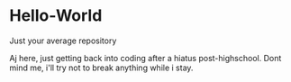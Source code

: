 # Hello-World
Just your average repository

Aj here, just getting back into coding after a hiatus post-highschool. Dont mind me, i'll try not to break anything while i stay.
